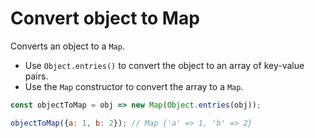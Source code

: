 # Convert object to Map

Converts an object to a `Map`.

* Use `Object.entries()` to convert the object to an array of key-value pairs.
* Use the `Map` constructor to convert the array to a `Map`.

```js
const objectToMap = obj => new Map(Object.entries(obj));
```

```js
objectToMap({a: 1, b: 2}); // Map {'a' => 1, 'b' => 2}
```
